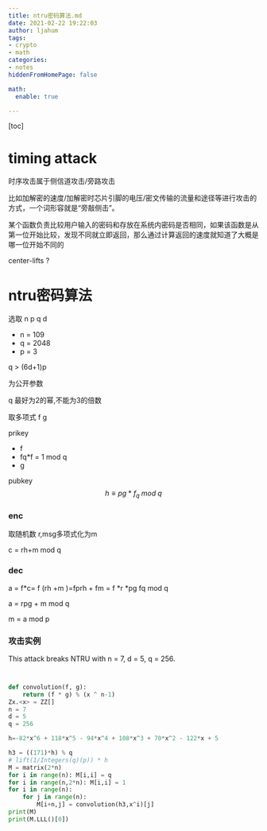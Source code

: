 ```yaml
---
title: ntru密码算法.md
date: 2021-02-22 19:22:03
author: ljahum 
tags: 
- crypto
- math
categories: 
- notes
hiddenFromHomePage: false

math:
  enable: true

---
```


[toc]



# timing attack

时序攻击属于侧信道攻击/旁路攻击

比如加解密的速度/加解密时芯片引脚的电压/密文传输的流量和途径等进行攻击的方式，一个词形容就是“旁敲侧击”。

某个函数负责比较用户输入的密码和存放在系统内密码是否相同，如果该函数是从第一位开始比较，发现不同就立即返回，那么通过计算返回的速度就知道了大概是哪一位开始不同的



center-lifts ?

# ntru密码算法

选取 n p q d

- n = 109 
- q = 2048
- p = 3

q > (6d+1)p

为公开参数



q 最好为2的幂,不能为3的倍数

取多项式 f g

prikey 

- f
- fq*f = 1 mod q
- g

pubkey
$$
h \equiv pg*f_{q}\;mod\;q
$$

### enc

取随机数 r,msg多项式化为m

c = rh+m mod q

### dec

a = f*c= f (rh +m )=fprh + fm  = f  *r *pg fq   mod q

a = rpg + m mod q

m = a mod p 



### 攻击实例

This attack breaks NTRU with n = 7, d = 5, q = 256.

```python


def convolution(f, g):
    return (f * g) % (x ^ n-1)
Zx.<x> = ZZ[]
n = 7
d = 5
q = 256

h=-82*x^6 + 118*x^5 - 94*x^4 + 108*x^3 + 70*x^2 - 122*x + 5

h3 = ((171)*h) % q
# lift(1/Integers(q)(p)) * h
M = matrix(2*n)
for i in range(n): M[i,i] = q
for i in range(n,2*n): M[i,i] = 1
for i in range(n):
    for j in range(n):
        M[i+n,j] = convolution(h3,x^i)[j]
print(M)
print(M.LLL()[0])
```

